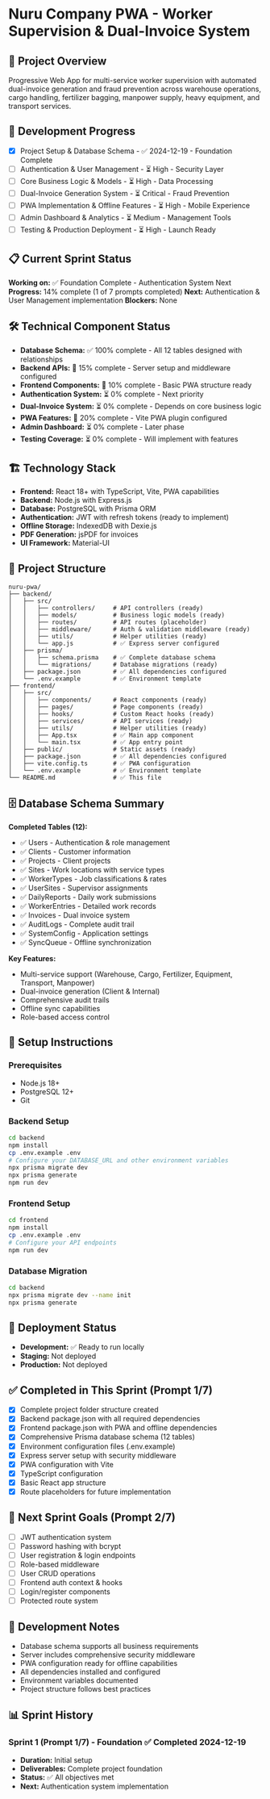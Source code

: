 # Nuru Company PWA - Worker Supervision & Dual-Invoice System

## 🎯 Project Overview
Progressive Web App for multi-service worker supervision with automated dual-invoice generation and fraud prevention across warehouse operations, cargo handling, fertilizer bagging, manpower supply, heavy equipment, and transport services.

## 🚀 Development Progress
- [x] Project Setup & Database Schema - ✅ 2024-12-19 - Foundation Complete
- [ ] Authentication & User Management - ⏳ High - Security Layer
- [ ] Core Business Logic & Models - ⏳ High - Data Processing
- [ ] Dual-Invoice Generation System - ⏳ Critical - Fraud Prevention
- [ ] PWA Implementation & Offline Features - ⏳ High - Mobile Experience
- [ ] Admin Dashboard & Analytics - ⏳ Medium - Management Tools
- [ ] Testing & Production Deployment - ⏳ High - Launch Ready

## 📋 Current Sprint Status
**Working on:** ✅ Foundation Complete - Authentication System Next
**Progress:** 14% complete (1 of 7 prompts completed)
**Next:** Authentication & User Management implementation
**Blockers:** None

## 🛠️ Technical Component Status
- **Database Schema:** ✅ 100% complete - All 12 tables designed with relationships
- **Backend APIs:** 🔄 15% complete - Server setup and middleware configured
- **Frontend Components:** 🔄 10% complete - Basic PWA structure ready
- **Authentication System:** ⏳ 0% complete - Next priority
- **Dual-Invoice System:** ⏳ 0% complete - Depends on core business logic
- **PWA Features:** 🔄 20% complete - Vite PWA plugin configured
- **Admin Dashboard:** ⏳ 0% complete - Later phase
- **Testing Coverage:** ⏳ 0% complete - Will implement with features

## 🏗️ Technology Stack
- **Frontend:** React 18+ with TypeScript, Vite, PWA capabilities
- **Backend:** Node.js with Express.js
- **Database:** PostgreSQL with Prisma ORM
- **Authentication:** JWT with refresh tokens (ready to implement)
- **Offline Storage:** IndexedDB with Dexie.js
- **PDF Generation:** jsPDF for invoices
- **UI Framework:** Material-UI

## 📁 Project Structure
```
nuru-pwa/
├── backend/
│   ├── src/
│   │   ├── controllers/     # API controllers (ready)
│   │   ├── models/          # Business logic models (ready)
│   │   ├── routes/          # API routes (placeholder)
│   │   ├── middleware/      # Auth & validation middleware (ready)
│   │   ├── utils/           # Helper utilities (ready)
│   │   └── app.js           # ✅ Express server configured
│   ├── prisma/
│   │   ├── schema.prisma    # ✅ Complete database schema
│   │   └── migrations/      # Database migrations (ready)
│   ├── package.json         # ✅ All dependencies configured
│   └── .env.example         # ✅ Environment template
├── frontend/
│   ├── src/
│   │   ├── components/      # React components (ready)
│   │   ├── pages/           # Page components (ready)
│   │   ├── hooks/           # Custom React hooks (ready)
│   │   ├── services/        # API services (ready)
│   │   ├── utils/           # Helper utilities (ready)
│   │   ├── App.tsx          # ✅ Main app component
│   │   └── main.tsx         # ✅ App entry point
│   ├── public/              # Static assets (ready)
│   ├── package.json         # ✅ All dependencies configured
│   ├── vite.config.ts       # ✅ PWA configuration
│   └── .env.example         # ✅ Environment template
└── README.md                # ✅ This file
```

## 🗄️ Database Schema Summary
**Completed Tables (12):**
- ✅ Users - Authentication & role management
- ✅ Clients - Customer information
- ✅ Projects - Client projects
- ✅ Sites - Work locations with service types
- ✅ WorkerTypes - Job classifications & rates
- ✅ UserSites - Supervisor assignments
- ✅ DailyReports - Daily work submissions
- ✅ WorkerEntries - Detailed work records
- ✅ Invoices - Dual invoice system
- ✅ AuditLogs - Complete audit trail
- ✅ SystemConfig - Application settings
- ✅ SyncQueue - Offline synchronization

**Key Features:**
- Multi-service support (Warehouse, Cargo, Fertilizer, Equipment, Transport, Manpower)
- Dual-invoice generation (Client & Internal)
- Comprehensive audit trails
- Offline sync capabilities
- Role-based access control

## 🔧 Setup Instructions

### Prerequisites
- Node.js 18+
- PostgreSQL 12+
- Git

### Backend Setup
```bash
cd backend
npm install
cp .env.example .env
# Configure your DATABASE_URL and other environment variables
npx prisma migrate dev
npx prisma generate
npm run dev
```

### Frontend Setup
```bash
cd frontend
npm install
cp .env.example .env
# Configure your API endpoints
npm run dev
```

### Database Migration
```bash
cd backend
npx prisma migrate dev --name init
npx prisma generate
```

## 🚀 Deployment Status
- **Development:** ✅ Ready to run locally
- **Staging:** Not deployed
- **Production:** Not deployed

## ✅ Completed in This Sprint (Prompt 1/7)
- [x] Complete project folder structure created
- [x] Backend package.json with all required dependencies
- [x] Frontend package.json with PWA and offline dependencies  
- [x] Comprehensive Prisma database schema (12 tables)
- [x] Environment configuration files (.env.example)
- [x] Express server setup with security middleware
- [x] PWA configuration with Vite
- [x] TypeScript configuration
- [x] Basic React app structure
- [x] Route placeholders for future implementation

## 🎯 Next Sprint Goals (Prompt 2/7)
- [ ] JWT authentication system
- [ ] Password hashing with bcrypt
- [ ] User registration & login endpoints
- [ ] Role-based middleware
- [ ] User CRUD operations
- [ ] Frontend auth context & hooks
- [ ] Login/register components
- [ ] Protected route system

## 📝 Development Notes
- Database schema supports all business requirements
- Server includes comprehensive security middleware
- PWA configuration ready for offline capabilities
- All dependencies installed and configured
- Environment variables documented
- Project structure follows best practices

## 📊 Sprint History
### Sprint 1 (Prompt 1/7) - Foundation ✅ Completed 2024-12-19
- **Duration:** Initial setup
- **Deliverables:** Complete project foundation
- **Status:** ✅ All objectives met
- **Next:** Authentication system implementation